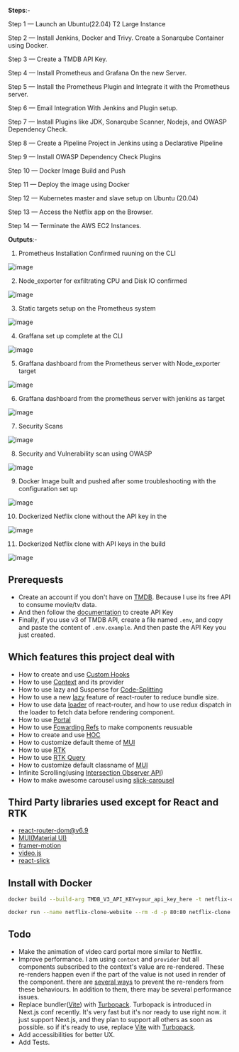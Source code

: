 
**Steps**:-

Step 1 — Launch an Ubuntu(22.04) T2 Large Instance

Step 2 — Install Jenkins, Docker and Trivy. Create a Sonarqube Container using Docker.

Step 3 — Create a TMDB API Key.

Step 4 — Install Prometheus and Grafana On the new Server.

Step 5 — Install the Prometheus Plugin and Integrate it with the Prometheus server.

Step 6 — Email Integration With Jenkins and Plugin setup.

Step 7 — Install Plugins like JDK, Sonarqube Scanner, Nodejs, and OWASP Dependency Check.

Step 8 — Create a Pipeline Project in Jenkins using a Declarative Pipeline

Step 9 — Install OWASP Dependency Check Plugins

Step 10 — Docker Image Build and Push

Step 11 — Deploy the image using Docker

Step 12 — Kubernetes master and slave setup on Ubuntu (20.04)

Step 13 — Access the Netflix app on the Browser.

Step 14 — Terminate the AWS EC2 Instances.


**Outputs**:-

1. Prometheus Installation Confirmed ruuning on the CLI

![image](https://github.com/user-attachments/assets/c9510e7a-f8b5-492b-ad23-f5564e5f115c)


2. Node_exporter for exfiltrating CPU and Disk IO confirmed

![image](https://github.com/user-attachments/assets/6e1889fd-aa44-4d57-be57-cb5c844e5cc0)


3. Static targets setup on the Prometheus system

![image](https://github.com/user-attachments/assets/33bc20d5-5af8-4878-8ba8-d315223fbf0a)


4. Graffana set up complete at the CLI

![image](https://github.com/user-attachments/assets/b843b59f-3c24-4238-9cab-a4930ede7df3)


5. Graffana dashboard from the Prometheus server with Node_exporter target

![image](https://github.com/user-attachments/assets/5bb63cab-d6ff-4474-b5a2-cea6be3bf9de)

6. Graffana dashboard from the prometheus server with jenkins as target

![image](https://github.com/user-attachments/assets/ad563fa4-11b3-4bcf-a6b0-57046826df3a)


7. Security Scans

![image](https://github.com/user-attachments/assets/db027aeb-abc7-4aa9-8685-63f5e50c6005)


8. Security and Vulnerability scan using OWASP

![image](https://github.com/user-attachments/assets/4ad3d9af-4f85-4bf7-b85b-e3bdb97fb220)


9. Docker Image built and pushed after some troubleshooting with the configuration set up

![image](https://github.com/user-attachments/assets/eeb4a6c4-6947-46f3-81ee-eff3f97bd8ef)


10. Dockerized Netflix clone without the API key in the

![image](https://github.com/user-attachments/assets/17c7ed56-86dd-4f42-909a-196f873cd01c)


11. Dockerized Netflix clone with API keys in the build

![image](https://github.com/user-attachments/assets/5ffbf8f9-68a1-42b3-af6b-3e33d45e5cac)







  


## Prerequests

- Create an account if you don't have on [TMDB](https://www.themoviedb.org/).
  Because I use its free API to consume movie/tv data.
- And then follow the [documentation](https://developers.themoviedb.org/3/getting-started/introduction) to create API Key
- Finally, if you use v3 of TMDB API, create a file named `.env`, and copy and paste the content of `.env.example`.
  And then paste the API Key you just created.

## Which features this project deal with

- How to create and use [Custom Hooks](https://reactjs.org/docs/hooks-custom.html)
- How to use [Context](https://reactjs.org/docs/context.html) and its provider
- How to use lazy and Suspense for [Code-Splitting](https://reactjs.org/docs/code-splitting.html)
- How to use a new [lazy](https://reactrouter.com/en/main/route/lazy) feature of react-router to reduce bundle size.
- How to use data [loader](https://reactrouter.com/en/main/route/loader) of react-router, and how to use redux dispatch in the loader to fetch data before rendering component.
- How to use [Portal](https://reactjs.org/docs/portals.html)
- How to use [Fowarding Refs](https://reactjs.org/docs/forwarding-refs.html) to make components reusuable
- How to create and use [HOC](https://reactjs.org/docs/higher-order-components.html)
- How to customize default theme of [MUI](https://mui.com/)
- How to use [RTK](https://redux-toolkit.js.org/introduction/getting-started)
- How to use [RTK Query](https://redux-toolkit.js.org/rtk-query/overview)
- How to customize default classname of [MUI](https://mui.com/material-ui/experimental-api/classname-generator)
- Infinite Scrolling(using [Intersection Observer API](https://developer.mozilla.org/en-US/docs/Web/API/Intersection_Observer_API))
- How to make awesome carousel using [slick-carousel](https://react-slick.neostack.com)

## Third Party libraries used except for React and RTK

- [react-router-dom@v6.9](https://reactrouter.com/en/main)
- [MUI(Material UI)](https://mui.com/)
- [framer-motion](https://www.framer.com/docs/)
- [video.js](https://videojs.com)
- [react-slick](https://react-slick.neostack.com/)

## Install with Docker

```sh
docker build --build-arg TMDB_V3_API_KEY=your_api_key_here -t netflix-clone .

docker run --name netflix-clone-website --rm -d -p 80:80 netflix-clone
```

## Todo

- Make the animation of video card portal more similar to Netflix.
- Improve performance. I am using `context` and `provider` but all components subscribed to the context's value are re-rendered. These re-renders happen even if the part of the value is not used in render of the component. there are [several ways](https://blog.axlight.com/posts/4-options-to-prevent-extra-rerenders-with-react-context/) to prevent the re-renders from these behaviours. In addition to them, there may be several performance issues.
- Replace bundler([Vite](https://vitejs.dev/guide)) with [Turbopack](https://turbo.build/pack/docs/why-turbopack). Turbopack is introduced in Next.js conf recently. It's very fast but it's nor ready to use right now. it just support Next.js, and they plan to support all others as soon as possible. so if it's ready to use, replace [Vite](https://vitejs.dev/guide) with [Turbopack](https://turbo.build/pack/docs/why-turbopack).
- Add accessibilities for better UX.
- Add Tests.
